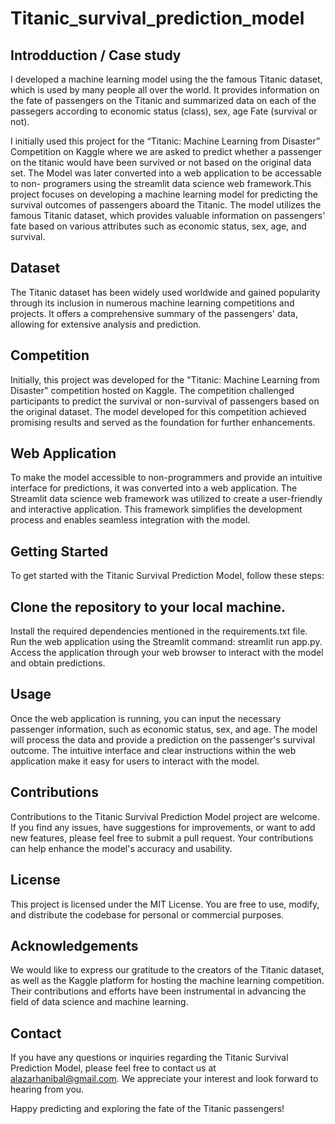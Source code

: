 # Titanic_survival_prediction_model
## Introdduction / Case study 
I developed a machine learning model using the the famous Titanic dataset, which is used by many people all over the world. It provides information on the fate of passengers on the Titanic and summarized data on each of the passegers according to 
    economic status (class), 
    sex, 
    age 
    Fate (survival or not).

I initially used this project for the “Titanic: Machine Learning from Disaster” Competition on Kaggle where we are asked to predict whether a passenger on the titanic would have been survived or not based on the original data set. The Model was later converted into a web application to be accessable to non- programers using the streamlit data science web framework.This project focuses on developing a machine learning model for predicting the survival outcomes of passengers aboard the Titanic. The model utilizes the famous Titanic dataset, which provides valuable information on passengers' fate based on various attributes such as economic status, sex, age, and survival.

## Dataset
The Titanic dataset has been widely used worldwide and gained popularity through its inclusion in numerous machine learning competitions and projects. It offers a comprehensive summary of the passengers' data, allowing for extensive analysis and prediction.

## Competition
Initially, this project was developed for the "Titanic: Machine Learning from Disaster" competition hosted on Kaggle. The competition challenged participants to predict the survival or non-survival of passengers based on the original dataset. The model developed for this competition achieved promising results and served as the foundation for further enhancements.

## Web Application
To make the model accessible to non-programmers and provide an intuitive interface for predictions, it was converted into a web application. The Streamlit data science web framework was utilized to create a user-friendly and interactive application. This framework simplifies the development process and enables seamless integration with the model.

## Getting Started
To get started with the Titanic Survival Prediction Model, follow these steps:

## Clone the repository to your local machine.
Install the required dependencies mentioned in the requirements.txt file.
Run the web application using the Streamlit command: streamlit run app.py.
Access the application through your web browser to interact with the model and obtain predictions.

## Usage
Once the web application is running, you can input the necessary passenger information, such as economic status, sex, and age. The model will process the data and provide a prediction on the passenger's survival outcome. The intuitive interface and clear instructions within the web application make it easy for users to interact with the model.

## Contributions
Contributions to the Titanic Survival Prediction Model project are welcome. If you find any issues, have suggestions for improvements, or want to add new features, please feel free to submit a pull request. Your contributions can help enhance the model's accuracy and usability.

## License
This project is licensed under the MIT License. You are free to use, modify, and distribute the codebase for personal or commercial purposes.

## Acknowledgements
We would like to express our gratitude to the creators of the Titanic dataset, as well as the Kaggle platform for hosting the machine learning competition. Their contributions and efforts have been instrumental in advancing the field of data science and machine learning.

## Contact
If you have any questions or inquiries regarding the Titanic Survival Prediction Model, please feel free to contact us at alazarhanibal@gmail.com. We appreciate your interest and look forward to hearing from you.

Happy predicting and exploring the fate of the Titanic passengers!

